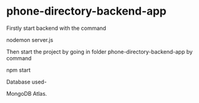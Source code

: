 # phone-directory-backend-app

Firstly start backend with the command 
 
 nodemon server.js
 
 
 Then start the project by going in folder phone-directory-backend-app by command
 
 npm start
 
 
 Database used-
 
 
 MongoDB Atlas.
